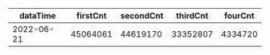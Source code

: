 |dataTime|firstCnt|secondCnt|thirdCnt|fourCnt|
|-|-|-|-|-|
|2022-06-21|45064061|44619170|33352807|4334720|